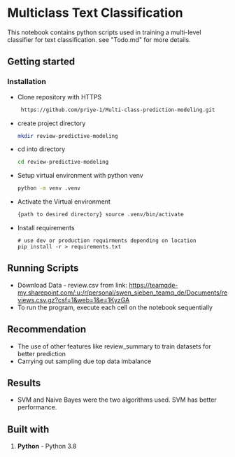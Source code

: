 # Multiclass Text Classification  
This notebook contains python scripts used in training a multi-level classifier for text classification.
see "Todo.md" for more details.

## Getting started   
### Installation

- Clone repository with HTTPS

    ```bash
     https://github.com/priye-1/Multi-class-prediction-modeling.git
    ```
- create project directory
    ```bash
    mkdir review-predictive-modeling
    ```
-  cd into directory
    
    ```bash
    cd review-predictive-modeling
    ```

- Setup virtual environment with  python venv

    ```bash
    python -m venv .venv
    ```
- Activate the Virtual environment
    ```bash
    {path to desired directory} source .venv/bin/activate
    ```

- Install requirements

    ```terminal
    # use dev or production requirments depending on location
    pip install -r > requirements.txt
    ```

## Running Scripts
- Download Data - review.csv from link: https://teamqde-my.sharepoint.com/:u:/r/personal/swen_sieben_teamq_de/Documents/reviews.csv.gz?csf=1&web=1&e=1KyzGA
- To run the program, execute each cell on the notebook sequentially

## Recommendation
- The use of other features like review_summary to train datasets for better prediction
- Carrying out sampling due top data imbalance

## Results
- SVM and Naive Bayes were the two algorithms used. SVM has better performance.


## Built with

1) **Python** - Python 3.8


